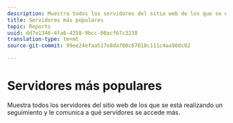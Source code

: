 ```yaml
---
description: Muestra todos los servidores del sitio web de los que se está realizando un seguimiento y le comunica a qué servidores se accede más.
title: Servidores más populares
topic: Reports
uuid: dd7e1346-4fa6-4258-9bcc-00acf67c3238
translation-type: tm+mt
source-git-commit: 99ee24efaa517e8da700c67818c111c4aa90dc02

---
```



# Servidores más populares

Muestra todos los servidores del sitio web de los que se está realizando un seguimiento y le comunica a qué servidores se accede más.

